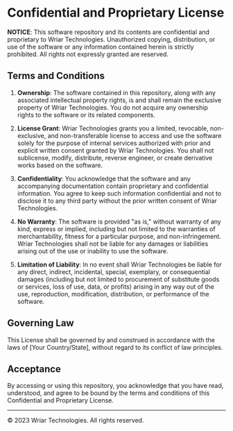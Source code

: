 # Confidential and Proprietary License

**NOTICE**: This software repository and its contents are confidential and proprietary to Wriar Technologies. Unauthorized copying, distribution, or use of the software or any information contained herein is strictly prohibited. All rights not expressly granted are reserved.

## Terms and Conditions

1. **Ownership**: The software contained in this repository, along with any associated intellectual property rights, is and shall remain the exclusive property of Wriar Technologies. You do not acquire any ownership rights to the software or its related components.

2. **License Grant**: Wriar Technologies grants you a limited, revocable, non-exclusive, and non-transferable license to access and use the software solely for the purpose of internal services authorized with prior and explicit written consent granted by Wriar Technologies. You shall not sublicense, modify, distribute, reverse engineer, or create derivative works based on the software.

3. **Confidentiality**: You acknowledge that the software and any accompanying documentation contain proprietary and confidential information. You agree to keep such information confidential and not to disclose it to any third party without the prior written consent of Wriar Technologies.

4. **No Warranty**: The software is provided "as is," without warranty of any kind, express or implied, including but not limited to the warranties of merchantability, fitness for a particular purpose, and non-infringement. Wriar Technologies shall not be liable for any damages or liabilities arising out of the use or inability to use the software.

5. **Limitation of Liability**: In no event shall Wriar Technologies be liable for any direct, indirect, incidental, special, exemplary, or consequential damages (including but not limited to procurement of substitute goods or services, loss of use, data, or profits) arising in any way out of the use, reproduction, modification, distribution, or performance of the software.

## Governing Law

This License shall be governed by and construed in accordance with the laws of [Your Country/State], without regard to its conflict of law principles.

## Acceptance

By accessing or using this repository, you acknowledge that you have read, understood, and agree to be bound by the terms and conditions of this Confidential and Proprietary License.

---

© 2023 Wriar Technologies. All rights reserved.
